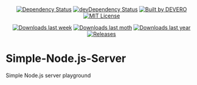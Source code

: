 <!-- [![Build Status](https://circleci.com/gh/alexdevero/Simple-Node.js-Server.svg?style=shield&circle-token=:circle-token)](https://circleci.com/gh/alexdevero/Simple-Node.js-Server/) -->

<p align="center">
  <a href="https://david-dm.org/alexdevero/Simple-Node.js-Server"><img alt="Dependency Status" src="https://david-dm.org/alexdevero/Simple-Node.js-Server.svg?style=flat"></a>
  <a href="https://david-dm.org/alexdevero/Simple-Node.js-Server?type=dev"><img alt="devDependency Status" src="https://david-dm.org/alexdevero/Simple-Node.js-Server/dev-status.svg?style=flat"></a>
  <a href="https://alexdevero.com"><img alt="Built by DEVERO" src="https://img.shields.io/badge/built%20by-DEVERO-brightgreen.svg?colorB=d30320"></a>
  <a href="http://opensource.org/licenses/MIT"><img alt="MIT License" src="https://img.shields.io/npm/l/express.svg"></a>
</p>

<p align="center">
  <a href="#"><img alt="Downloads last week" src="https://img.shields.io/npm/dw/localeval.svg"></a>
  <a href="#"><img alt="Downloads last moth" src="https://img.shields.io/npm/dm/localeval.svg"></a>
  <a href="#"><img alt="Downloads last year" src="https://img.shields.io/npm/dy/localeval.svg"></a>
  <a href="#"><img alt="Releases" src="https://img.shields.io/github/release/alexdevero/Simple-Node.js-Server.svg"></a>
</p>

# Simple-Node.js-Server
Simple Node.js server playground
